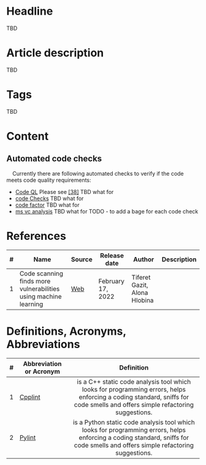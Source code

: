 # Headline
TBD

# Article description
TBD 

# Tags
TBD

# Content

## Automated code checks
&nbsp;&nbsp;&nbsp;  Currently there are following automated checks to verify if the code meets code quality requirements:
* [Code QL](.github/workflows/codeqlanalysis.yml) Please see [[38]](./REFERENCES.md) TBD what for
* [code Checks](.github/workflows/codeChecks.yml) TBD what for
* [code factor](https://www.codefactor.io/repository/github/dimanikulin/fva/issues) TBD what for
* [ms vc analysis](.github/workflows/msvc-analysis.yml) TBD what for
TODO - to add a bage for each code check

# References
| # | Name                 | Source                | Release date           |  Author                 | Description   |
| - | ---------------------|---------------------- |----------------------- | ----------------------- |:-------------:|
| 1 | Code scanning finds more vulnerabilities using machine learning|[Web](https://github.blog/2022-02-17-code-scanning-finds-vulnerabilities-using-machine-learning/)| February 17, 2022 | Tiferet Gazit, Alona Hlobina | |

# Definitions, Acronyms, Abbreviations
| # | Abbreviation or Acronym | Definition     |
| - | ------------------------|:--------------:|
| 1 | [Cpplint](https://github.com/google/styleguide/blob/gh-pages/cpplint/cpplint.py)|is a C++ static code analysis tool which looks for programming errors, helps enforcing a coding standard, sniffs for code smells and offers simple refactoring suggestions. |
| 2 | [Pylint](https://pypi.org/project/pylint/)| is a Python static code analysis tool which looks for programming errors, helps enforcing a coding standard, sniffs for code smells and offers simple refactoring suggestions.|


